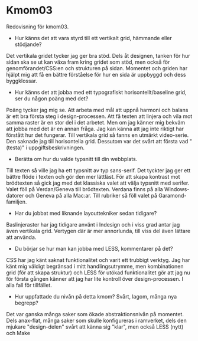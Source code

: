 Kmom03
===============================

Redovisning för kmom03.

* Hur känns det att vara styrd till ett vertikalt grid, hämmande eller stödjande?

Det vertikala gridet tycker jag ger bra stöd. Dels åt designen, tanken för hur sidan ska se ut kan växa fram kring gridet som stöd, men också för genomförandet/CSS:en och strukturen på sidan. Momentet och griden har hjälpt mig att få en bättre förståelse för hur en sida är uppbyggd och dess byggklossar.

* Hur känns det att jobba med ett typografiskt horisontellt/baseline grid, ser du någon poäng med det?

Poäng tycker jag mig se. Att arbeta med mål att uppnå harmoni och balans är ett bra första steg i design-processen. Att få texten att linjera och vila mot samma raster är en stor del i det arbetet. Men om jag känner mig bekväm att jobba med det är en annan fråga. Jag kan känna att jag inte riktigt har förstått hur det fungerar. Till vertikala grid så fanns en utmärkt video-serie. Den saknade jag till horisontella grid. Dessutom var det svårt att första vad "(testa)" i uppgiftsbeskrivningen.

* Berätta om hur du valde typsnitt till din webbplats.

Till texten så ville jag ha ett typsnitt av typ sans-serif. Det tyckter jag ger ett bättre flöde i texten och gör den mer lättläst. För att skapa kontrast mot brödtexten så gick jag med det klassiska valet att välja typsnitt med serifer. Valet föll på Verdan/Geneva till brödtexten. Verdana finns på alla Windows-datorer och Geneva på alla Mac:ar. Till rubriker så föll valet på Garamond-familjen.

* Har du jobbat med liknande layouttekniker sedan tidigare?

Baslinjeraster har jag tidigare använt i Indesign och i viss grad antar jag även vertikala grid. Vertygen där är mer annorlunda, till viss del även lättare att använda.

* Du börjar se hur man kan jobba med LESS, kommentarer på det?

CSS har jag känt saknat funktionalitet och varit ett trubbigt verktyg. Jag har känt mig väldigt begränsad i mitt handlingsutrymme, men kombinationen grid (för att skapa struktur) och LESS för utökad funktionalitet gör att jag nu för första gången känner att jag har lite kontroll över design-processen. I alla fall för tillfället.

* Hur uppfattade du nivån på detta kmom? Svårt, lagom, många nya begrepp?

Det var ganska många saker som ökade abstraktionsnivån på momentet. Dels anax-flat, många saker som skulle konfigureras i ramverket, dels den mjukare "design-delen" svårt att känna sig "klar", men också LESS (nytt) och Make